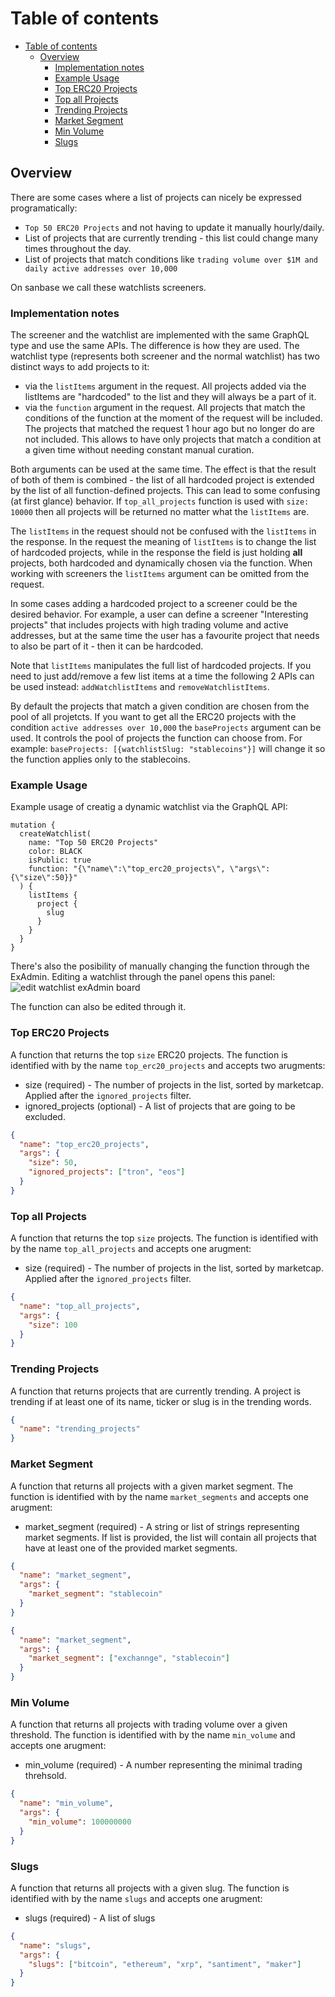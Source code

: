 # Table of contents

- [Table of contents](#table-of-contents)
  - [Overview](#overview)
    - [Implementation notes](#implementation-notes)
    - [Example Usage](#example-usage)
    - [Top ERC20 Projects](#top-erc20-projects)
    - [Top all Projects](#top-all-projects)
    - [Trending Projects](#trending-projects)
    - [Market Segment](#market-segment)
    - [Min Volume](#min-volume)
    - [Slugs](#slugs)

## Overview

There are some cases where a list of projects can nicely be expressed
programatically:
- `Top 50 ERC20 Projects` and not having to update it manually hourly/daily.
- List of projects that are currently trending - this list could change many
  times throughout the day.
- List of projects that match conditions like `trading volume over $1M and daily
  active addresses over 10,000`

On sanbase we call these watchlists screeners.

### Implementation notes

The screener and the watchlist are implemented with the same GraphQL type and
use the same APIs. The difference is how they are used. The watchlist type
(represents both screener and the normal watchlist) has two distinct ways to add
projects to it:
- via the `listItems` argument in the request. All projects added via the
  listItems are "hardcoded" to the list and they will always be a part of it.
- via the `function` argument in the request. All projects that match the
  conditions of the function at the moment of the request will be included. The
  projects that matched the request 1 hour ago but no longer do are not
  included. This allows to have only projects that match a condition at a given
  time without needing constant manual curation.

Both arguments can be used at the same time. The effect is that the result of
both of them is combined - the list of all hardcoded project is extended by the
list of all function-defined projects. This can lead to some confusing (at first
glance) behavior. If `top_all_projects` function is used with `size: 10000` then
all projects will be returned no matter what the `listItems` are.

The `listItems` in the request should not be confused with the `listItems` in
the response. In the request the meaning of `listItems` is to change the list of
hardcoded projects, while in the response the field is just holding **all**
projects, both hardcoded and dynamically chosen via the function. When working
with screeners the `listItems` argument can be omitted from the request.

In some cases adding a hardcoded project to a screener could be the desired
behavior. For example, a user can define a screener "Interesting projects" that
includes projects with high trading volume and active addresses, but at the same
time the user has a favourite project that needs to also be part of it - then it
can be hardcoded.

Note that `listItems` manipulates the full list of hardcoded projects. If you
need to just add/remove a few list items at a time the following 2 APIs can be
used instead: `addWatchlistItems` and `removeWatchlistItems`.

By default the projects that match a given condition are chosen from the pool of
all projetcts. If you want to get all the ERC20 projects with the condition
`active addresses over 10,000` the `baseProjects` argument can be used. It
controls the pool of projects the function can choose from. For example:
`baseProjects: [{watchlistSlug: "stablecoins"}]` will change it so the function
applies only to the stablecoins.

### Example Usage

Example usage of creatig a dynamic watchlist via the GraphQL API:

```gql
mutation {
  createWatchlist(
    name: "Top 50 ERC20 Projects"
    color: BLACK
    isPublic: true
    function: "{\"name\":\"top_erc20_projects\", \"args\":{\"size\":50}}"
  ) {
    listItems {
      project {
        slug
      }
    }
  }
}
```

There's also the posibility of manually changing the function through the ExAdmin.
Editing a watchlist through the panel opens this panel:
![edit watchlist exAdmin board](edit-watchlist-admin-board.png)

The function can also be edited through it.

### Top ERC20 Projects

A function that returns the top `size` ERC20 projects. The function is identified with by the name `top_erc20_projects` and accepts two arugments:

- size (required) - The number of projects in the list, sorted by marketcap. Applied after the `ignored_projects` filter.
- ignored_projects (optional) - A list of projects that are going to be excluded.

```json
{
  "name": "top_erc20_projects",
  "args": {
    "size": 50,
    "ignored_projects": ["tron", "eos"]
  }
}
```

### Top all Projects

A function that returns the top `size` projects. The function is identified with by the name `top_all_projects` and accepts one arugment:

- size (required) - The number of projects in the list, sorted by marketcap. Applied after the `ignored_projects` filter.

```json
{
  "name": "top_all_projects",
  "args": {
    "size": 100
  }
}
```

### Trending Projects

A function that returns projects that are currently trending. A project is trending if at least one of its name, ticker or slug is in the trending words.

```json
{
  "name": "trending_projects"
}
```

### Market Segment

A function that returns all projects with a given market segment. The function is identified with by the name `market_segments` and accepts one arugment:

- market_segment (required) - A string or list of strings representing market segments. If list is provided, the list will contain all projects that have at least one of the provided market segments.

```json
{
  "name": "market_segment",
  "args": {
    "market_segment": "stablecoin"
  }
}
```

```json
{
  "name": "market_segment",
  "args": {
    "market_segment": ["exchannge", "stablecoin"]
  }
}
```

### Min Volume

A function that returns all projects with trading volume over a given threshold. The function is identified with by the name `min_volume` and accepts one arugment:

- min_volume (required) - A number representing the minimal trading threhsold.

```json
{
  "name": "min_volume",
  "args": {
    "min_volume": 100000000
  }
}
```

### Slugs

A function that returns all projects with a given slug. The function is identified with by the name `slugs` and accepts one arugment:

- slugs (required) - A list of slugs

```json
{
  "name": "slugs",
  "args": {
    "slugs": ["bitcoin", "ethereum", "xrp", "santiment", "maker"]
  }
}
```
